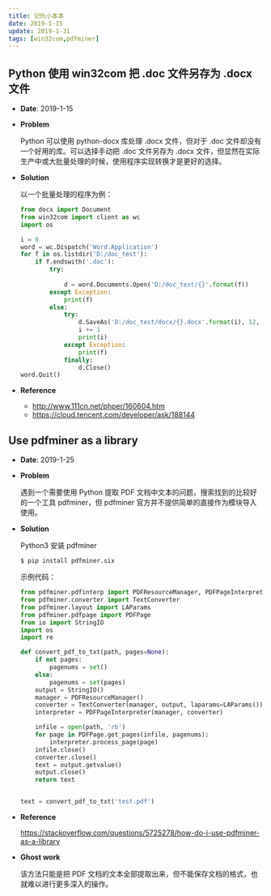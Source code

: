 ```yaml
---
title: 记仇小本本
date: 2019-1-15
update: 2019-1-31
tags: [win32com,pdfminer]
---
```


## Python 使用 win32com 把 .doc 文件另存为 .docx 文件

* **Date**: 2019-1-15

* **Problem**

  Python 可以使用 python-docx 库处理 .docx 文件，但对于 .doc 文件却没有一个好用的库。可以选择手动把 .doc 文件另存为 .docx 文件，但显然在实际生产中或大批量处理的时候，使用程序实现转换才是更好的选择。

* **Solution**

  以一个批量处理的程序为例：

  ```python
  from docx import Document
  from win32com import client as wc
  import os

  i = 0
  word = wc.Dispatch('Word.Application')
  for f in os.listdir('D:/doc_test'):
      if f.endswith('.doc'):
          try:
              
              d = word.Documents.Open('D:/doc_test/{}'.format(f))
          except Exception:
              print(f)
          else:
              try:
                  d.SaveAs('D:/doc_test/docx/{}.docx'.format(i), 12, False, "", True, "", False, False, False, False)
                  i += 1
                  print(i)
              except Exception:
                  print(f)
              finally:
                  d.Close()
  word.Quit()
  ```

* **Reference**

  * http://www.111cn.net/phper/160604.htm
  * https://cloud.tencent.com/developer/ask/188144

## Use pdfminer as a library

* **Date**: 2019-1-25

* **Problem**

  遇到一个需要使用 Python 提取 PDF 文档中文本的问题，搜索找到的比较好的一个工具 pdfminer，但 pdfminer 官方并不提供简单的直接作为模块导入使用。

* **Solution**

  Python3 安装 pdfminer

  ```
  $ pip install pdfminer.six
  ```

  示例代码：

  ```python
  from pdfminer.pdfinterp import PDFResourceManager, PDFPageInterpreter
  from pdfminer.converter import TextConverter
  from pdfminer.layout import LAParams
  from pdfminer.pdfpage import PDFPage
  from io import StringIO
  import os
  import re

  def convert_pdf_to_txt(path, pages=None):
      if not pages:
          pagenums = set()
      else:
          pagenums = set(pages)
      output = StringIO()
      manager = PDFResourceManager()
      converter = TextConverter(manager, output, laparams=LAParams())
      interpreter = PDFPageInterpreter(manager, converter)

      infile = open(path, 'rb')
      for page in PDFPage.get_pages(infile, pagenums):
          interpreter.process_page(page)
      infile.close()
      converter.close()
      text = output.getvalue()
      output.close()
      return text


  text = convert_pdf_to_txt('test.pdf')
  ```

* **Reference**

  https://stackoverflow.com/questions/5725278/how-do-i-use-pdfminer-as-a-library

* **Ghost work**

  该方法只能是把 PDF 文档的文本全部提取出来，但不能保存文档的格式，也就难以进行更多深入的操作。
